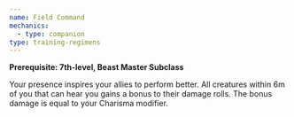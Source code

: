 ```yaml
---
name: Field Command
mechanics:
  - type: companion
type: training-regimens
---
```

__Prerequisite: 7th-level, Beast Master Subclass__

Your presence inspires your allies to perform better. All creatures within 6m of you that can hear you gains a bonus to their damage rolls. The bonus damage is equal to your Charisma modifier.
